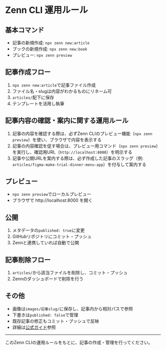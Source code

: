 # Zenn CLI 運用ルール

## 基本コマンド
- 記事の新規作成: `npx zenn new:article`
- ブックの新規作成: `npx zenn new:book`
- プレビュー: `npx zenn preview`

## 記事作成フロー
1. `npx zenn new:article`で記事ファイル作成
2. ファイル名・slugは内容がわかるものにリネーム可
3. `articles/`配下に保存
4. テンプレートを活用し執筆


## 記事内容の確認・案内に関する運用ルール

1. 記事の内容を確認する際は、必ずZenn CLIのプレビュー機能（`npx zenn preview`）を使い、ブラウザで内容を表示する
2. 記事の内容確認を促す場合は、プレビュー用コマンド（`npx zenn preview`）を実行し、確認用URL（`http://localhost:8000`）を明示する
3. 記事や公開URLを案内する際は、必ず作成した記事のスラッグ（例: `articles/figma-make-trial-dinner-menu-app`）を付与して案内する

## プレビュー
- `npx zenn preview`でローカルプレビュー
- ブラウザで http://localhost:8000 を開く

## 公開
1. メタデータの`published: true`に変更
2. GitHubリポジトリにコミット・プッシュ
3. Zennと連携していれば自動で公開

## 記事削除フロー
1. `articles/`から該当ファイルを削除し、コミット・プッシュ
2. Zennのダッシュボードで削除を行う

## その他
- 画像は`images/記事slug/`に保存し、記事内から相対パスで参照
- 下書きは`published: false`で管理
- 既存記事の修正もコミット・プッシュで反映
- 詳細は[公式ガイド](https://zenn.dev/zenn/articles/zenn-cli-guide)参照

---

このZenn CLIの運用ルールをもとに、記事の作成・管理を行ってください。

